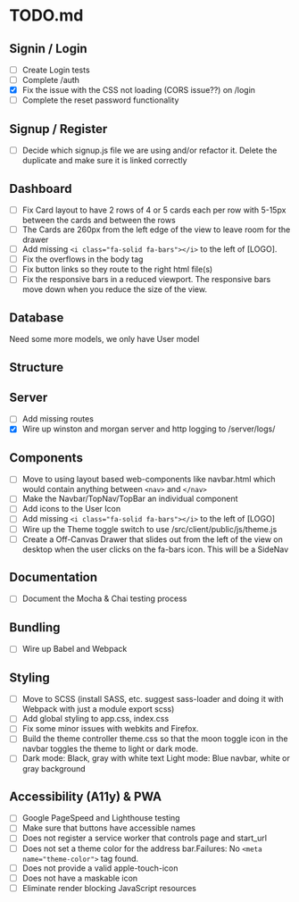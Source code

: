 # TODO.md

## Signin / Login

- [ ] Create Login tests
- [ ] Complete /auth
- [x] Fix the issue with the CSS not loading (CORS issue??) on /login
- [ ] Complete the reset password functionality

## Signup / Register

- [ ] Decide which signup.js file we are using and/or refactor it. Delete the duplicate and make sure it is linked correctly

## Dashboard

- [ ] Fix Card layout to have 2 rows of 4 or 5 cards each per row with 5-15px between the cards and between the rows
- [ ] The Cards are 260px from the left edge of the view to leave room for the drawer
- [ ] Add missing `<i class="fa-solid fa-bars"></i>` to the left of [LOGO].
- [ ] Fix the overflows in the body tag
- [ ] Fix button links so they route to the right html file(s)
- [ ] Fix the responsive bars in a reduced viewport.  The responsive bars move down when you reduce the size of the view.

## Database

Need some more models, we only have User model

## Structure


## Server

- [ ] Add missing routes
- [x] Wire up winston and morgan server and http logging to /server/logs/

## Components

- [ ] Move to using layout based web-components like navbar.html which would contain anything between `<nav>` and `</nav>`
- [ ] Make the Navbar/TopNav/TopBar an individual component
- [ ] Add icons to the User Icon
- [ ] Add missing `<i class="fa-solid fa-bars"></i>` to the left of [LOGO]
- [ ] Wire up the Theme toggle switch to use /src/client/public/js/theme.js
- [ ] Create a Off-Canvas Drawer that slides out from the left of the view on desktop when the user clicks on the fa-bars icon.
      This will be a SideNav

## Documentation

- [ ] Document the Mocha & Chai testing process

## Bundling

- [ ] Wire up Babel and Webpack

## Styling

- [ ] Move to SCSS (install SASS, etc. suggest sass-loader and doing it with Webpack with just a module export scss)
- [ ] Add global styling to app.css, index.css
- [ ] Fix some minor issues with webkits and Firefox.
- [ ] Build the theme controller theme.css so that the moon toggle icon in the navbar toggles the theme to light or dark mode.
- [ ] Dark mode: Black, gray with white text Light mode: Blue navbar, white or gray background

## Accessibility (A11y) & PWA

- [ ] Google PageSpeed and Lighthouse testing
- [ ] Make sure that buttons have accessible names
- [ ] Does not register a service worker that controls page and start_url
- [ ] Does not set a theme color for the address bar.Failures: No `<meta name="theme-color">` tag found.
- [ ] Does not provide a valid apple-touch-icon
- [ ] Does not have a maskable icon
- [ ] Eliminate render blocking JavaScript resources
